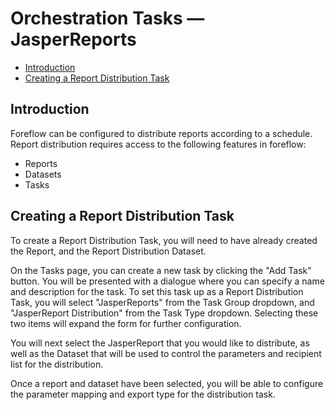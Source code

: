 # Orchestration Tasks &mdash; JasperReports

-   [Introduction](#introduction)
-   [Creating a Report Distribution Task](#creating-a-report-distribution-task)

<a name="introduction"></a>

## Introduction

Foreflow can be configured to distribute reports according to a schedule. Report distribution requires access to the following features in foreflow:

-   Reports
-   Datasets
-   Tasks

<a name="creating-a-report-distribution-task"></a>

## Creating a Report Distribution Task

To create a Report Distribution Task, you will need to have already created the Report, and the Report Distribution Dataset.

On the Tasks page, you can create a new task by clicking the "Add Task" button. You will be presented with a dialogue where you can specify a name and description for the task. To set this task up as a Report Distribution Task, you will select "JasperReports" from the Task Group dropdown, and "JasperReport Distribution" from the Task Type dropdown. Selecting these two items will expand the form for further configuration.

You will next select the JasperReport that you would like to distribute, as well as the Dataset that will be used to control the parameters and recipient list for the distribution.

Once a report and dataset have been selected, you will be able to configure the parameter mapping and export type for the distribution task.
